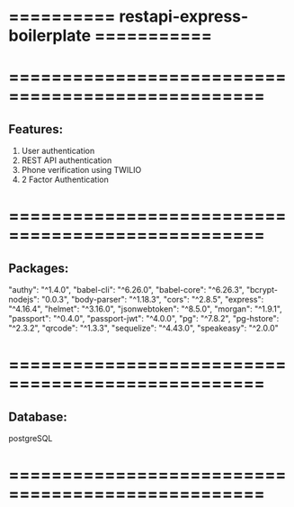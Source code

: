 # ========== restapi-express-boilerplate ===========

# ==================================================

Features:
---------
1. User authentication
2. REST API authentication
3. Phone verification using TWILIO 
4. 2 Factor Authentication

# ==================================================

Packages:
---------
"authy": "^1.4.0",
"babel-cli": "^6.26.0",
"babel-core": "^6.26.3",
"bcrypt-nodejs": "0.0.3",
"body-parser": "^1.18.3",
"cors": "^2.8.5",
"express": "^4.16.4",
"helmet": "^3.16.0",
"jsonwebtoken": "^8.5.0",
"morgan": "^1.9.1",
"passport": "^0.4.0",
"passport-jwt": "^4.0.0",
"pg": "^7.8.2",
"pg-hstore": "^2.3.2",
"qrcode": "^1.3.3",
"sequelize": "^4.43.0",
"speakeasy": "^2.0.0"

# ==================================================

Database:
---------
postgreSQL

# ==================================================
